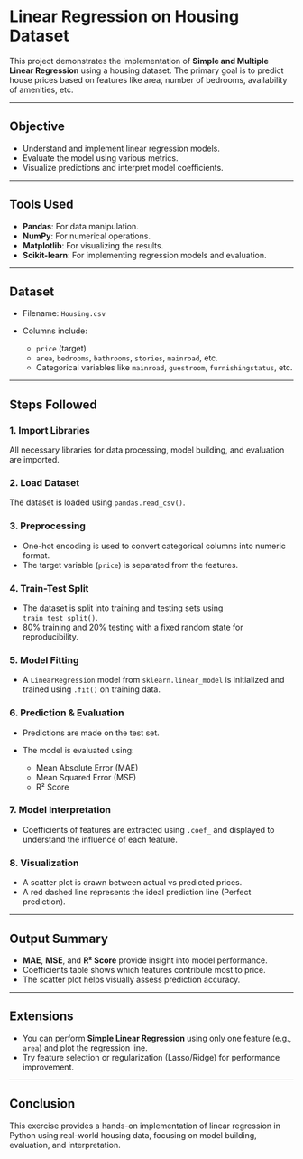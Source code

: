 # Linear Regression on Housing Dataset

This project demonstrates the implementation of **Simple and Multiple Linear Regression** using a housing dataset. The primary goal is to predict house prices based on features like area, number of bedrooms, availability of amenities, etc.

---

## Objective

* Understand and implement linear regression models.
* Evaluate the model using various metrics.
* Visualize predictions and interpret model coefficients.

---

## Tools Used

* **Pandas**: For data manipulation.
* **NumPy**: For numerical operations.
* **Matplotlib**: For visualizing the results.
* **Scikit-learn**: For implementing regression models and evaluation.

---

## Dataset

* Filename: `Housing.csv`
* Columns include:

  * `price` (target)
  * `area`, `bedrooms`, `bathrooms`, `stories`, `mainroad`, etc.
  * Categorical variables like `mainroad`, `guestroom`, `furnishingstatus`, etc.

---

## Steps Followed

### 1. **Import Libraries**

All necessary libraries for data processing, model building, and evaluation are imported.

### 2. **Load Dataset**

The dataset is loaded using `pandas.read_csv()`.

### 3. **Preprocessing**

* One-hot encoding is used to convert categorical columns into numeric format.
* The target variable (`price`) is separated from the features.

### 4. **Train-Test Split**

* The dataset is split into training and testing sets using `train_test_split()`.
* 80% training and 20% testing with a fixed random state for reproducibility.

### 5. **Model Fitting**

* A `LinearRegression` model from `sklearn.linear_model` is initialized and trained using `.fit()` on training data.

### 6. **Prediction & Evaluation**

* Predictions are made on the test set.
* The model is evaluated using:

  * Mean Absolute Error (MAE)
  * Mean Squared Error (MSE)
  * R² Score

### 7. **Model Interpretation**

* Coefficients of features are extracted using `.coef_` and displayed to understand the influence of each feature.

### 8. **Visualization**

* A scatter plot is drawn between actual vs predicted prices.
* A red dashed line represents the ideal prediction line (Perfect prediction).

---

## Output Summary

* **MAE**, **MSE**, and **R² Score** provide insight into model performance.
* Coefficients table shows which features contribute most to price.
* The scatter plot helps visually assess prediction accuracy.

---

## Extensions

* You can perform **Simple Linear Regression** using only one feature (e.g., `area`) and plot the regression line.
* Try feature selection or regularization (Lasso/Ridge) for performance improvement.

---

## Conclusion

This exercise provides a hands-on implementation of linear regression in Python using real-world housing data, focusing on model building, evaluation, and interpretation.
